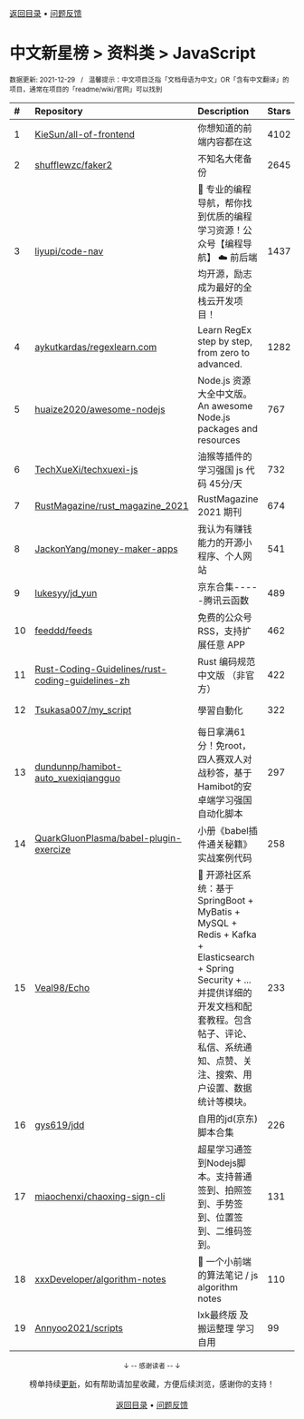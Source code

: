 <a href="https://github.com/kon9chunkit/GitHub-Chinese-Top-Charts#github中文排行榜">返回目录</a> • <a href="/content/docs/feedback.md">问题反馈</a>

# 中文新星榜 > 资料类 > JavaScript
<sub>数据更新: 2021-12-29&nbsp;&nbsp;&nbsp;/&nbsp;&nbsp;&nbsp;温馨提示：中文项目泛指「文档母语为中文」OR「含有中文翻译」的项目，通常在项目的「readme/wiki/官网」可以找到</sub>

|#|Repository|Description|Stars|Updated|Created|
|:-|:-|:-|:-|:-|:-|
|1|[KieSun/all-of-frontend](https://github.com/KieSun/all-of-frontend)|你想知道的前端内容都在这|4102|2021-10-20|2021-02-24|
|2|[shufflewzc/faker2](https://github.com/shufflewzc/faker2)|不知名大佬备份|2645|2021-12-28|2021-06-10|
|3|[liyupi/code-nav](https://github.com/liyupi/code-nav)|💎 专业的编程导航，帮你找到优质的编程学习资源！公众号【编程导航】 ☁️ 前后端均开源，励志成为最好的全栈云开发项目！|1437|2021-12-24|2021-01-09|
|4|[aykutkardas/regexlearn.com](https://github.com/aykutkardas/regexlearn.com)|Learn RegEx step by step, from zero to advanced.|1282|2021-12-27|2021-08-28|
|5|[huaize2020/awesome-nodejs](https://github.com/huaize2020/awesome-nodejs)|Node.js 资源大全中文版。An awesome Node.js packages and resources|767|2021-12-23|2021-04-13|
|6|[TechXueXi/techxuexi-js](https://github.com/TechXueXi/techxuexi-js)|油猴等插件的 学习强国 js 代码 45分/天|732|2021-12-23|2021-10-11|
|7|[RustMagazine/rust_magazine_2021](https://github.com/RustMagazine/rust_magazine_2021)|RustMagazine 2021 期刊|674|2021-12-27|2021-01-21|
|8|[JackonYang/money-maker-apps](https://github.com/JackonYang/money-maker-apps)|我认为有赚钱能力的开源小程序、个人网站|541|2021-12-27|2021-01-28|
|9|[lukesyy/jd_yun](https://github.com/lukesyy/jd_yun)|京东合集-----腾讯云函数|489|2021-12-28|2021-06-11|
|10|[feeddd/feeds](https://github.com/feeddd/feeds)|免费的公众号 RSS，支持扩展任意 APP|462|2021-12-26|2021-08-17|
|11|[Rust-Coding-Guidelines/rust-coding-guidelines-zh](https://github.com/Rust-Coding-Guidelines/rust-coding-guidelines-zh)|Rust 编码规范 中文版 （非官方）|422|2021-12-16|2021-04-02|
|12|[Tsukasa007/my_script](https://github.com/Tsukasa007/my_script)|學習自動化|322|2021-12-26|2021-06-28|
|13|[dundunnp/hamibot-auto_xuexiqiangguo](https://github.com/dundunnp/hamibot-auto_xuexiqiangguo)|每日拿满61分！免root，四人赛双人对战秒答，基于Hamibot的安卓端学习强国自动化脚本|297|2021-12-27|2021-11-24|
|14|[QuarkGluonPlasma/babel-plugin-exercize](https://github.com/QuarkGluonPlasma/babel-plugin-exercize)|小册《babel插件通关秘籍》实战案例代码|258|2021-09-13|2021-04-04|
|15|[Veal98/Echo](https://github.com/Veal98/Echo)|🦄 开源社区系统：基于 SpringBoot + MyBatis + MySQL + Redis + Kafka + Elasticsearch + Spring Security + ... 并提供详细的开发文档和配套教程。包含帖子、评论、私信、系统通知、点赞、关注、搜索、用户设置、数据统计等模块。|233|2021-09-30|2021-01-17|
|16|[gys619/jdd](https://github.com/gys619/jdd)|自用的jd(京东)脚本合集|226|2021-12-13|2021-09-02|
|17|[miaochenxi/chaoxing-sign-cli](https://github.com/miaochenxi/chaoxing-sign-cli)|超星学习通签到Nodejs脚本。支持普通签到、拍照签到、手势签到、位置签到、二维码签到。|131|2021-12-06|2021-10-25|
|18|[xxxDeveloper/algorithm-notes](https://github.com/xxxDeveloper/algorithm-notes)|📝 一个小前端的算法笔记 / js algorithm notes|110|2021-12-08|2021-07-15|
|19|[Annyoo2021/scripts](https://github.com/Annyoo2021/scripts)|lxk最终版 及 搬运整理 学习自用|99|2021-12-13|2021-08-01|

<div align="center">
    <p><sub>↓ -- 感谢读者 -- ↓</sub></p>
    榜单持续<a href="/content/docs/milestone.md">更新</a>，如有帮助请加星收藏，方便后续浏览，感谢你的支持！
</div>

<br/>

<div align="center"><a href="https://github.com/kon9chunkit/GitHub-Chinese-Top-Charts#github中文排行榜">返回目录</a> • <a href="/content/docs/feedback.md">问题反馈</a></div>

